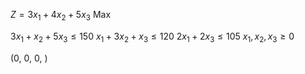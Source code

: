 
$Z = 3x_1 + 4x_2 + 5x_3$ Max

$3x_1 + x_2 + 5x_3 \leq 150$
$x_1 + 3x_2 + x_3 \leq 120$
$2x_1 + 2x_3 \leq 105$
$x_1, x_2, x_3 \geq 0$

(0, 0, 0, )